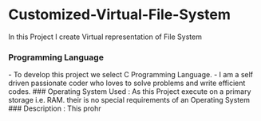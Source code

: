 # Customized-Virtual-File-System
In this Project I create Virtual representation  of File System 

<h3 align="left">Programming Language</h3>
- To develop this project we select C Programming Language.
- I am a self driven passionate coder who loves to solve problems and write efficient codes.
### Operating System Used : 
As this Project execute on a primary storage i.e. RAM. their is no special requirements of an Operating System 
### Description : 
This prohr 



